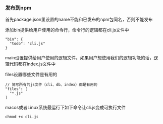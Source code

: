 ### 发布到npm
首先package.json里设置的name不能和已发布的npm包同名，否则不能发布

添加bin提供给用户使用的命令行，命令行的逻辑都在cli.js文件中
```
"bin": {
  "todo": "cli.js"
}
```

main设置提供给用户使用的逻辑文件，如果用户想使用我们的逻辑功能的话，逻辑代码都在index.js文件中

files设置哪些文件是有用的
```
// 简写所有的js文件（cli、db、index）都是有用的
"files": [
  "*.js"
]
``` 

macos或者Linux系统最运行下如下命令让cli.js变成可执行文件
```
chmod +x cli.js
```